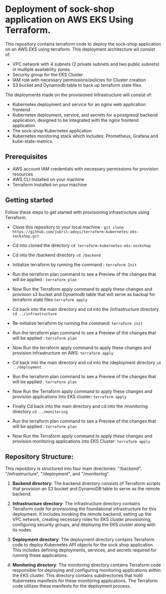 # Deployment of sock-shop application on AWS EKS  Using Terraform. 

This repository contains terraform code to deploy the sock-shop application on an AWS EKS using terraform. This deployment architecture  wil consist of: 
* VPC network with 4 subnets (2 private subnets and two public subnets)  in multiple availability zones 
* Security group for the EKS Cluster 
* IAM role with necessary permissions/policies for Cluster creation 
* S3 bucket and Dynamodb table to back up terraform state files 

The deployments made on the provisioned Infrastructure will consist of: 
* Kubernetes deployment and service for an nginx web application frontend 
* Kubernetes deployment, service, and secrets for a postgresql backend application, designed to be integrated with the nginx frontend application 
* The sock-shop Kubernetes application 
* Kubernetes monitoring stack which includes; Prometheus, Grafana and kube-state-metrics.
   
## Prerequisites 
* AWS account IAM credentials with necessary permissions for provision resources
* AWS CLI Installed on your machine 
* Terraform Installed on your machine 

## Getting started 

Follow these steps to get started with provisioning infrastructure using Terraform. 

* Clone this repository to your local machine : 
``
git clone https://github.com/jubril-adeyi/terraform-kubernetes-eks-sockshop.git
 ``

* Cd into cloned the directory 
`cd terraform-kubernetes-eks-sockshop`

* Cd into the /backend directory 
`cd /backend`

* Initialize terraform by running the  command : 
`terraform Init `
* Run the terraform plan command to see a Preview of the changes that will be applied : 
`terraform plan`
* Now Run the Terraform apply command to apply these changes and provision s3 bucket and Dynamodb table that will serve as backup for terraform state files
`terraform apply` 
* Cd back into the main directory and cd into the  /infrastructure directory
`cd ../infrastructure `
* Re-initialize terraform by running the command: 
`terraform init`
* Run the terraform plan command to see a Preview of the changes that will be applied : 
`terraform plan`
* Now Run the terraform apply command to apply these changes and provision infrastructure on AWS: 
`terraform apply`
* Cd back into the main directory and cd into the  /deployment  directory 
`cd ../deployment`
* Run the terraform plan command to see a Preview of the changes that will be applied : 
`terraform plan`
* Now Run the Terraform apply command to apply these changes and provision applications Into EKS cluster: 
`terraform apply`
* Finally Cd back into the main directory and cd into the  /monitoring directory 
`cd ../monitoring`
* Run the terraform plan command to see a Preview of the changes that will be applied : 
`terraform plan`
* Now Run the Terraform apply command to apply these changes and provision monitoring applications into EKS Cluster: 
`terraform apply`
## Repository Structure:

This repository is structured into four main directories: "/backend", "/infrastructure", "/deployment", and "/monitoring".

1.  <b>Backend directory</b>: The backend directory consists of Terraform scripts that provision an S3 bucket and DynamoDB table to serve as the remote backend.

2. <b>Infrastructure directory</b>: The infrastructure directory contains Terraform code for provisioning the foundational infrastructure for this deployment. It includes invoking the remote backend, setting up the VPC network, creating necessary roles for EKS cluster provisioning, configuring security groups, and deploying the EKS cluster along with its nodes.

3. <b>Deployment directory</b>: The deployment directory contains Terraform code to deploy Kubernetes API objects for the sock shop application. This includes defining deployments, services, and secrets required for running these applications.

4. <b>Monitoring directory</b>: The monitoring directory contains Terraform code responsible for deploying and configuring monitoring applications within the EKS cluster. This directory contains subdirectories that hold Kubernetes manifests for these monitoring applications. The Terraform code utilizes these manifests for the deployment process.
